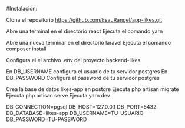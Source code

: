 #Instalacion:

Clona el repositorio https://github.com/EsauRangel/app-likes.git

Abre una terminal en el directorio react 
Ejecuta el comando yarn 

Abre una nueva terminar en el directorio laravel
Ejecuta el comando composer install 

Configura el el archivo .env del proyecto backend-likes 

En DB_USERNAME configura el usuario de tu servidor postgres
En DB_PASSWORD Configura el password de tu servidor postgres



Crea la base de datos likes-app en postgre
Ejecuta php artisan migrate 
Ejecuta php artisan serve
Ejecuta yarn dev



DB_CONNECTION=pgsql
DB_HOST=127.0.0.1
DB_PORT=5432
DB_DATABASE=likes-app
DB_USERNAME=TU-USUARIO
DB_PASSWORD=TU-PASSWORD
